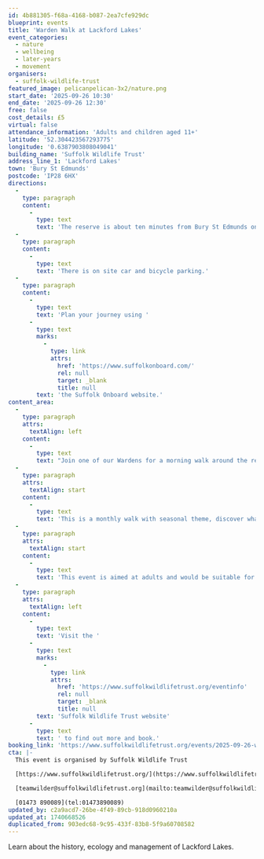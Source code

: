 ```yaml
---
id: 4b881305-f68a-4168-b087-2ea7cfe929dc
blueprint: events
title: 'Warden Walk at Lackford Lakes'
event_categories:
  - nature
  - wellbeing
  - later-years
  - movement
organisers:
  - suffolk-wildlife-trust
featured_image: pelicanpelican-3x2/nature.png
start_date: '2025-09-26 10:30'
end_date: '2025-09-26 12:30'
free: false
cost_details: £5
virtual: false
attendance_information: 'Adults and children aged 11+'
latitude: '52.304423567293775'
longitude: '0.6387903808049041'
building_name: 'Suffolk Wildlife Trust'
address_line_1: 'Lackford Lakes'
town: 'Bury St Edmunds'
postcode: 'IP28 6HX'
directions:
  -
    type: paragraph
    content:
      -
        type: text
        text: 'The reserve is about ten minutes from Bury St Edmunds on the A1101, Bury to Mildenhall Road.'
  -
    type: paragraph
    content:
      -
        type: text
        text: 'There is on site car and bicycle parking.'
  -
    type: paragraph
    content:
      -
        type: text
        text: 'Plan your journey using '
      -
        type: text
        marks:
          -
            type: link
            attrs:
              href: 'https://www.suffolkonboard.com/'
              rel: null
              target: _blank
              title: null
        text: 'the Suffolk Onboard website.'
content_area:
  -
    type: paragraph
    attrs:
      textAlign: left
    content:
      -
        type: text
        text: "Join one of our Wardens for a morning walk around the reserve. Learn about the history and ecology of the Reserve, and how our team manages it for the benefit of its wildlife and people.\_"
  -
    type: paragraph
    attrs:
      textAlign: start
    content:
      -
        type: text
        text: 'This is a monthly walk with seasonal theme, discover what makes Lackford special and how management practices change through the year. For more Warden Walks, please visit our events page.'
  -
    type: paragraph
    attrs:
      textAlign: start
    content:
      -
        type: text
        text: 'This event is aimed at adults and would be suitable for children 11+. Children need their own ticket and must be accompanied by an adult. Babies in arms/pushchairs are welcome to accompany for free.'
  -
    type: paragraph
    attrs:
      textAlign: left
    content:
      -
        type: text
        text: 'Visit the '
      -
        type: text
        marks:
          -
            type: link
            attrs:
              href: 'https://www.suffolkwildlifetrust.org/eventinfo'
              rel: null
              target: _blank
              title: null
        text: 'Suffolk Wildlife Trust website'
      -
        type: text
        text: ' to find out more and book.'
booking_link: 'https://www.suffolkwildlifetrust.org/events/2025-09-26-warden-walk-lackford-lakes'
cta: |-
  This event is organised by Suffolk Wildlife Trust

  [https://www.suffolkwildlifetrust.org/](https://www.suffolkwildlifetrust.org/)

  [teamwilder@suffolkwildlifetrust.org](mailto:teamwilder@suffolkwildlifetrust.org)

  [01473 890089](tel:01473890089)
updated_by: c2a9acd7-26be-4f49-89cb-918d0960210a
updated_at: 1740668526
duplicated_from: 903edc68-9c95-433f-83b8-5f9a60708582
---
```

Learn about the history, ecology and management of Lackford Lakes.